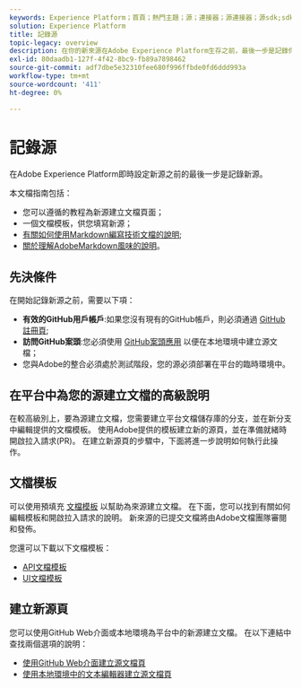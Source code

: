 ```yaml
---
keywords: Experience Platform；首頁；熱門主題；源；連接器；源連接器；源sdk;sdk;SDK
solution: Experience Platform
title: 記錄源
topic-legacy: overview
description: 在你的新來源在Adobe Experience Platform生存之前，最後一步是記錄你的新來源。
exl-id: 80daadb1-127f-4f42-8bc9-fb89a7898462
source-git-commit: adf7dbe5e32310fee680f996ffbde0fd6ddd993a
workflow-type: tm+mt
source-wordcount: '411'
ht-degree: 0%

---
```


# 記錄源

在Adobe Experience Platform即時設定新源之前的最後一步是記錄新源。

本文檔指南包括：

* 您可以遵循的教程為新源建立文檔頁面；
* 一個文檔模板，供您填寫新源；
* [有關如何使用Markdown編寫技術文檔的說明](https://experienceleague.adobe.com/docs/contributor/contributor-guide/writing-essentials/markdown.html?lang=en);
* [關於理解AdobeMarkdown風味的說明](https://experienceleague.adobe.com/docs/contributor/contributor-guide/writing-essentials/markdown.html?lang=en#custom-markdown-extensions)。

## 先決條件

在開始記錄新源之前，需要以下項：

* **有效的GitHub用戶帳戶**:如果您沒有現有的GitHub帳戶，則必須通過 [GitHub註冊頁](https://github.com/);
* **訪問GitHub案頭**:您必須使用 [GitHub案頭應用](https://desktop.github.com/) 以便在本地環境中建立源文檔；
* 您與Adobe的整合必須處於測試階段，您的源必須部署在平台的臨時環境中。

## 在平台中為您的源建立文檔的高級說明

在較高級別上，要為源建立文檔，您需要建立平台文檔儲存庫的分支，並在新分支中編輯提供的文檔模板。 使用Adobe提供的模板建立新的源頁，並在準備就緒時開啟拉入請求(PR)。 在建立新源頁的步驟中，下面將進一步說明如何執行此操作。

## 文檔模板

可以使用預填充 [文檔模板](./template.md) 以幫助為來源建立文檔。 在下面，您可以找到有關如何編輯模板和開啟拉入請求的說明。 新來源的已提交文檔將由Adobe文檔團隊審閱和發佈。

您還可以下載以下文檔模板：

* [API文檔模板](../assets/api-template.zip)
* [UI文檔模板](../assets/ui-template.zip)

## 建立新源頁

您可以使用GitHub Web介面或本地環境為平台中的新源建立文檔。 在以下連結中查找兩個選項的說明：

* [使用GitHub Web介面建立源文檔頁](./github.md)
* [使用本地環境中的文本編輯器建立源文檔頁](./text-editor.md)

